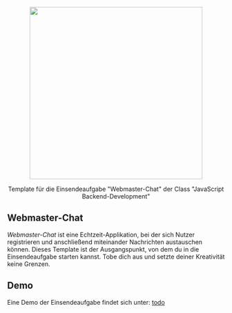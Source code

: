<p align="center"><a href="https://www.webmasters-fernakademie.de"><img src="https://www.webmasters-fernakademie.de/images/wfa_img/logo-wfa.png?1571290125" width="400"></a></p>
<p align="center">
Template für die Einsendeaufgabe "Webmaster-Chat" der Class "JavaScript Backend-Development"
</p>

## Webmaster-Chat
*Webmaster-Chat* ist eine Echtzeit-Applikation, bei der sich Nutzer registrieren und anschließend miteinander Nachrichten austauschen können. Dieses Template ist der Ausgangspunkt, von dem du in die Einsendeaufgabe starten kannst. Tobe dich aus und setzte deiner Kreativität keine Grenzen.

## Demo

Eine Demo der Einsendeaufgabe findet sich unter: <a href="">todo</a>


